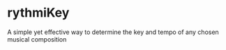 # rythmiKey

A simple yet effective way to determine the key and tempo of any chosen musical composition
